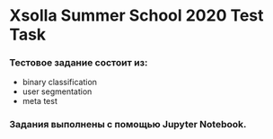 # Xsolla Summer School 2020 Test Task
### Тестовое задание состоит из:
- binary classification
- user segmentation
- meta test 

### Задания выполнены с помощью Jupyter Notebook. 